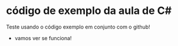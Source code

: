  # código de exemplo da aula de C#
Teste usando o código exemplo em conjunto com o github!
 - vamos ver se funciona!
